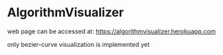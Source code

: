 # AlgorithmVisualizer
web page can be accessed at: https://algorithmvisualizer.herokuapp.com

only bezier-curve visualization is implemented yet
